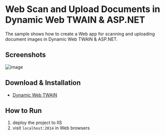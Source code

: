 Web Scan and Upload Documents in Dynamic Web TWAIN & ASP.NET
=======================================================================

The sample shows how to create a Web app for scanning and uploading document images in Dynamic Web TWAIN & ASP.NET.

Screenshots
-----------
![image](http://www.codepool.biz/wp-content/uploads/2014/11/nodejs_dwt.png)

Download & Installation
-----------------------
* [Dynamic Web TWAIN][1]

How to Run
-----------
1. deploy the project to IIS
2. visit `localhost:2014` in Web browsers

[1]:https://www.dynamsoft.com/Secure/Register_ClientInfo.aspx?productName=WebTWAIN&from=FromDownload


